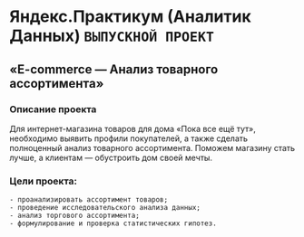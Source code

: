 # Яндекс.Практикум (Аналитик Данных) `ВЫПУСКНОЙ ПРОЕКТ`

## «E-commerce — Анализ товарного ассортимента»
### Описание проекта

Для интернет-магазина товаров для дома «Пока все ещё тут», необходимо выявить профили покупателей, а также сделать полноценный анализ товарного ассортимента. Поможем магазину стать лучше, а клиентам — обустроить дом своей мечты.

### Цели проекта: 

    - проанализировать ассортимент товаров;
    - проведение исследовательского анализа данных;
    - анализ торгового ассортимента;
    - формулирование и проверка статистических гипотез.


